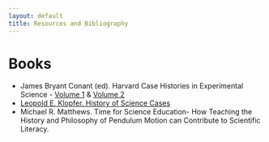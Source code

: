 ```yaml
---
layout: default
title: Resources and Bibliography
---
```


# Books

* James Bryant Conant (ed). Harvard Case Histories in Experimental Science - [Volume 1](https://archive.org/details/harvardcasehisto010924mbp) & [Volume 2](https://archive.org/details/in.ernet.dli.2015.60093)
* [Leopold E. Klopfer. History of Science Cases](https://www.hpsst.com/resources.html)
* Michael R. Matthews. Time for Science Education- How Teaching the History and Philosophy of Pendulum Motion can Contribute to Scientific Literacy.
